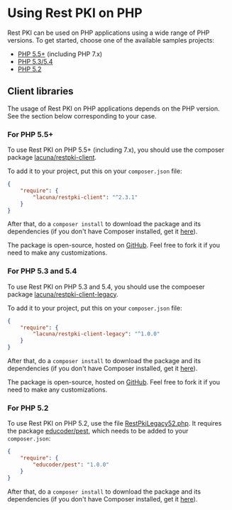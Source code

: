 ﻿# Using Rest PKI on PHP

Rest PKI can be used on PHP applications using a wide range of PHP versions.
To get started, choose one of the available samples projects:

* [PHP 5.5+](current.md) (including PHP 7.x)
* [PHP 5.3/5.4](legacy.md)
* [PHP 5.2](legacy52.md)

## Client libraries

The usage of Rest PKI on PHP applications depends on the PHP version. See the section below corresponding to your case.

### For PHP 5.5+

To use Rest PKI on PHP 5.5+ (including 7.x), you should use the composer package [lacuna/restpki-client](https://packagist.org/packages/lacuna/restpki-client).

To add it to your project, put this on your `composer.json` file:

```json
{
	"require": {
		"lacuna/restpki-client": "^2.3.1"
	}
}
```

After that, do a `composer install` to download the package and its dependencies (if you don't have Composer installed, get it [here](https://getcomposer.org/)).

The package is open-source, hosted on [GitHub](https://github.com/LacunaSoftware/RestPkiPhpClient). Feel free to fork
it if you need to make any customizations.

### For PHP 5.3 and 5.4

To use Rest PKI on PHP 5.3 and 5.4, you should use the compoeser package [lacuna/restpki-client-legacy](https://packagist.org/packages/lacuna/restpki-client-legacy).

To add it to your project, put this on your `composer.json` file:

```json
{
    "require": {
        "lacuna/restpki-client-legacy": "^1.0.0"
    }
}
```

After that, do a `composer install` to download the package and its dependencies (if you don't have Composer installed, get it [here](https://getcomposer.org/)).

The package is open-source, hosted on [GitHub](https://github.com/LacunaSoftware/RestPkiPhpClientLegacy). Feel free to fork
it if you need to make any customizations.

### For PHP 5.2

To use Rest PKI on PHP 5.2, use the file [RestPkiLegacy52.php](https://github.com/LacunaSoftware/RestPkiSamples/blob/master/PHP/legacy52/RestPkiLegacy52.php). It requires the
package [educoder/pest](https://packagist.org/packages/educoder/pest), which needs to be added to your `composer.json`:

```json
{
    "require": {
        "educoder/pest": "1.0.0"
    }
}
```

After that, do a `composer install` to download the package and its dependencies (if you don't have Composer installed, get it [here](https://getcomposer.org/)).

